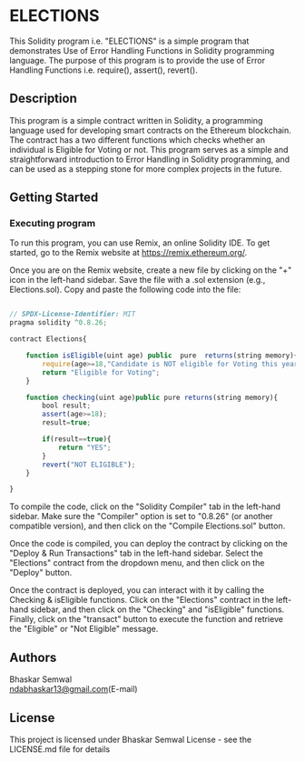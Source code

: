 # ELECTIONS

This Solidity program i.e. "ELECTIONS" is a simple program that demonstrates Use of Error Handling Functions in Solidity programming language. The purpose of this program is to provide the use of Error Handling Functions i.e. require(), assert(), revert().

## Description

This program is a simple contract written in Solidity, a programming language used for developing smart contracts on the Ethereum blockchain. The contract has a two different functions which checks whether an individual is Eligible for Voting or not. This program serves as a simple and straightforward introduction to Error Handling in Solidity programming, and can be used as a stepping stone for more complex projects in the future.

## Getting Started

### Executing program

To run this program, you can use Remix, an online Solidity IDE. To get started, go to the Remix website at https://remix.ethereum.org/.

Once you are on the Remix website, create a new file by clicking on the "+" icon in the left-hand sidebar. Save the file with a .sol extension (e.g., Elections.sol). Copy and paste the following code into the file:

```javascript

// SPDX-License-Identifier: MIT
pragma solidity ^0.8.26;

contract Elections{

    function isEligible(uint age) public  pure  returns(string memory){
        require(age>=18,"Candidate is NOT eligible for Voting this year");
        return "Eligible for Voting";
    }

    function checking(uint age)public pure returns(string memory){
        bool result;
        assert(age>=18);
        result=true;

        if(result==true){
            return "YES";
        }
        revert("NOT ELIGIBLE");
    }

}

```

To compile the code, click on the "Solidity Compiler" tab in the left-hand sidebar. Make sure the "Compiler" option is set to "0.8.26" (or another compatible version), and then click on the "Compile Elections.sol" button.

Once the code is compiled, you can deploy the contract by clicking on the "Deploy & Run Transactions" tab in the left-hand sidebar. Select the "Elections" contract from the dropdown menu, and then click on the "Deploy" button.

Once the contract is deployed, you can interact with it by calling the Checking & isEligible functions. Click on the "Elections" contract in the left-hand sidebar, and then click on the "Checking" and "isEligible" functions. Finally, click on the "transact" button to execute the function and retrieve the "Eligible" or "Not Eligible" message.

## Authors

Bhaskar Semwal   
ndabhaskar13@gmail.com(E-mail)


## License

This project is licensed under Bhaskar Semwal License - see the LICENSE.md file for details
